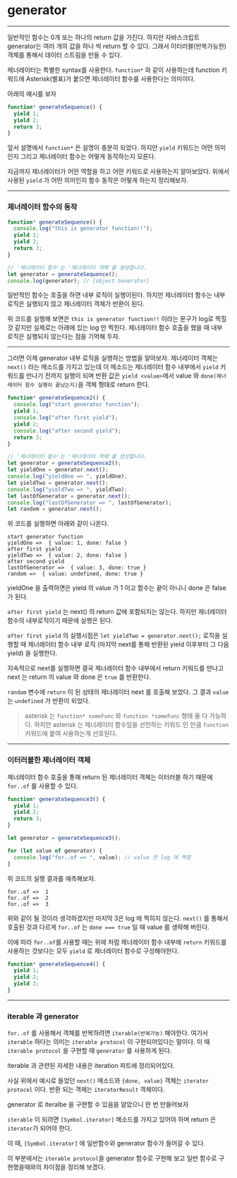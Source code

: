 # generator

---

일반적인 함수는 0개 또는 하나의 return 값을 가진다. 하지만 자바스크립트 generator는 여러 개의 값을 하나 씩 return 할 수 있다. 그래서 이터러블(반복가능한)객체를 통해서 데이터 스트림을 만들 수 있다.

제너레이터는 특별한 syntax를 사용한다. `function*` 와 같이 사용하는데 function 키워드에 Asterisk(별표)가 붙으면 제너레이터 함수를 사용한다는 의미이다.

아래의 예시를 보자

```js
function* generateSequence() {
  yield 1;
  yield 2;
  return 3;
}
```

앞서 설명에서 `function*` 은 설명이 충분히 되었다. 하지만 `yield` 키워드는 어떤 의미인지 그리고 제너레이터 함수는 어떻게 동작하는지 모른다.

지금까지 제너레이터가 어떤 역할을 하고 어떤 키워드로 사용하는지 알아보았다. 위에서 사용된 `yield` 가 어떤 의미인지 함수 동작은 어떻게 하는지 정리해보자.

---

### 제너레이터 함수의 동작

```js
function* generateSequence() {
  console.log("this is generator function!!");
  yield 1;
  yield 2;
  return 3;
}

// '제너레이터 함수'는 '제너레이터 객체'를 생성합니다.
let generator = generateSequence();
console.log(generator); // [object Generator]
```

일반적인 함수는 호출을 하면 내부 로직이 실행이된다. 하지만 제너레이터 함수는 내부 로직은 실행되지 않고 제너레이터 객체가 반환이 된다.

위 코드를 실행해 보면은 `this is generator function!!` 이라는 문구가 log로 찍힐 것 같지만 실제로는 아래에 있는 log 만 찍힌다.
제너레이터 함수 호출을 했을 때 내부 로직은 실행되지 않는다는 점을 기억해 두자.

---

그러면 이제 generator 내부 로직을 실행하는 방법을 알아보자.
제너레이터 객체는 `next()` 라는 메소드를 가지고 있는데 이 메소드는
제너레이터 함수 내부에서 `yield` 키워드를 만나기 전까지 실행이 되며 반환 값은 `yield <value>`에서 value 와 `done(제너레이터 함수 실행이 끝났는지)`을 객체 형태로 return 한다.

```js
function* generateSequence2() {
  console.log("start generator function");
  yield 1;
  console.log("after first yield");
  yield 2;
  console.log("after second yield");
  return 3;
}

// '제너레이터 함수'는 '제너레이터 객체'를 생성합니다.
let generator = generateSequence2();
let yieldOne = generator.next();
console.log("yieldOne => ", yieldOne);
let yieldTwo = generator.next();
console.log("yieldTwo => ", yieldTwo);
let lastOfGenerator = generator.next();
console.log("lastOfGenerator => ", lastOfGenerator);
let random = generator.next();
```

위 코드를 실행하면 아래와 같이 나온다.

```
start generator function
yieldOne =>  { value: 1, done: false }
after first yield
yieldTwo =>  { value: 2, done: false }
after second yield
lastOfGenerator =>  { value: 3, done: true }
random =>  { value: undefined, done: true }
```

yieldOne 을 출력하면은 yield 의 value 가 1 이고 함수는 끝이 아니니 done 은 false 가 된다.

`after first yield` 는 next() 의 return 값에 포함되지는 않는다. 하지만 제너레이터 함수의 내부로직이기 때문에 실행은 된다.

`after first yield` 의 실행시점은 `let yieldTwo = generator.next();` 로직을 실행할 때 제너레이터 함수 내부 로직 (마지막 next를 통해 반환된 yield 이후부터 그 다음 yield) 을 실행한다.

지속적으로 next를 실행하면 결국 제너레이터 함수 내부에서 return 키워드를 만나고 next 는 return 의 value 와 done 은 `true` 를 반환한다.

`random` 변수에 `return` 이 된 상태의 제너레이터 next 를 호출해 보았다. 그 결과 `value` 는 `undefined` 가 반환이 되었다.

> asterisk 는 `function* someFunc` 와 `function *someFunc` 형태 둘 다 가능하다. 하지만 asterisk 는 제너레이터 함수임을 선언하는 키워드 인 만큼 `function` 키워드에 붙여 사용하는게 선호된다.

---

### 이터러블한 제너레이터 객체

제너레이터 함수 호출을 통해 return 된 제너레이터 객체는 이터러블 하기 때문에 `for..of` 를 사용할 수 있다.

```js
function* generateSequence3() {
  yield 1;
  yield 2;
  return 3;
}

let generator = generateSequence3();

for (let value of generator) {
  console.log("for..of => ", value); // value 만 log 에 찍힘
}
```

위 코드의 실행 결과를 예측해보자.

```
for..of =>  1
for..of =>  2
for..of =>  3
```

위와 같이 될 것이라 생각하겠지만 마지막 3은 log 에 찍히지 않는다.
`next()` 를 통해서 호출된 것과 다르게 `for..of` 는 `done === true` 일 때 value 를 생략해 버린다.

이에 따라 `for..of`를 사용할 때는 위에 처럼 제너레이터 함수 내부에 `return` 키워드를 사용하는 것보다는 모두 `yield` 로 제너레이터 함수로 구성해야한다.

```js
function* generateSequence4() {
  yield 1;
  yield 2;
  yield 3;
}
```

---

### iterable 과 generator

`for..of` 를 사용해서 객체를 반복하려면 `iterable(반복가능)` 해야한다. 여기서 `iterable` 하다는 의미는 `iterable protocol` 이 구현되어있다는 말이다. 이 때 `iterable protocol` 을 구현할 때 `generator` 를 사용하게 된다.

iterable 과 관련된 자세한 내용은 iteration 파트에 정리되어있다.

사실 위에서 예시로 들었던 `next()` 메소드와 `{done, value}` 객체는 `iterator protocol` 이다. 반환 되는 객체는 `iteratorResult` 객체이다.

generator 로 iteralbe 을 구현할 수 있음을 알았으니 한 번 만들어보자

`iterable` 이 되려면 `[Symbol.iterator]` 메소드를 가지고 있어야 하며 return 은 `iterator`가 되어야 한다.

이 때, `[Symbol.iterator]` 에 일반함수와 generator 함수가 들어갈 수 있다.

이 부분에서는 `iterable protocol`을 generator 함수로 구현해 보고 일반 함수로 구현했을때와의 차이점을 정리해 보겠다.

```

```
